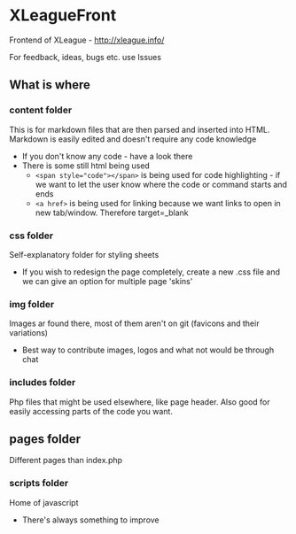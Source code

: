 # XLeagueFront

Frontend of XLeague - http://xleague.info/

For feedback, ideas, bugs etc. use Issues

## What is where

### content folder

This is for markdown files that are then parsed and inserted into HTML. Markdown is easily edited and doesn't require any code knowledge

* If you don't know any code - have a look there
* There is some still html being used
    * `<span style="code"></span>` is being used for code highlighting - if we want to let the user know where the code or command starts and ends
    * `<a href>` is being used for linking because we want links to open in new tab/window. Therefore target=_blank
    
### css folder 

Self-explanatory folder for styling sheets

* If you wish to redesign the page completely, create a new .css file and we can give an option for multiple page 'skins'

### img folder

Images ar found there, most of them aren't on git (favicons and their variations)

* Best way to contribute images, logos and what not would be through chat

### includes folder

Php files that might be used elsewhere, like page header. Also good for easily accessing parts of the code you want.

## pages folder

Different pages than index.php

### scripts folder

Home of javascript

* There's always something to improve